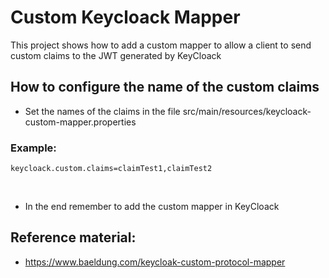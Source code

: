 # Custom Keycloack Mapper

This project shows how to add a custom mapper to allow a client to send custom claims to the JWT generated by KeyCloack

## How to configure the name of the custom claims

- Set the names of the claims in the file src/main/resources/keycloack-custom-mapper.properties

### Example:

```keycloack.custom.claims=claimTest1,claimTest2```

<br/>

- In the end remember to add the custom mapper in KeyCloack

## Reference material:

- https://www.baeldung.com/keycloak-custom-protocol-mapper